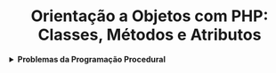 <h1 align="center">Orientação a Objetos com PHP: Classes, Métodos e Atributos</h1>

<details>
  <summary><strong>Problemas da Programação Procedural</strong></summary>
  <br/>
  <ul>
    <li><a href="https://github.com/lucasrmagalhaes/learning-php/blob/main/php-orientacao-objetos/src/conta.php">Definição explícita de dados</a></li>
  </ul>
</details>
